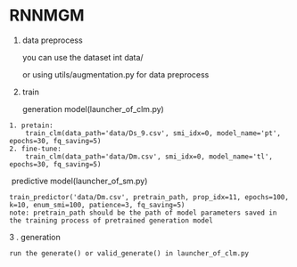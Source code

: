 # RNNMGM

1. data preprocess

   you can use the dataset int data/

   or using  utils/augmentation.py for data preprocess

2. train

   generation model(launcher_of_clm.py)

```
1. pretain:
	train_clm(data_path='data/Ds_9.csv', smi_idx=0, model_name='pt', epochs=30, fq_saving=5)
2. fine-tune:
	train_clm(data_path='data/Dm.csv', smi_idx=0, model_name='tl', epochs=30, fq_saving=5)

```

​	predictive model(launcher_of_sm.py)

```
train_predictor('data/Dm.csv', pretrain_path, prop_idx=11, epochs=100, k=10, enum_smi=100, patience=3, fq_saving=5)
note: pretrain_path should be the path of model parameters saved in the training process of pretrained generation model  
```

3 . generation 

```
run the generate() or valid_generate() in launcher_of_clm.py

```


